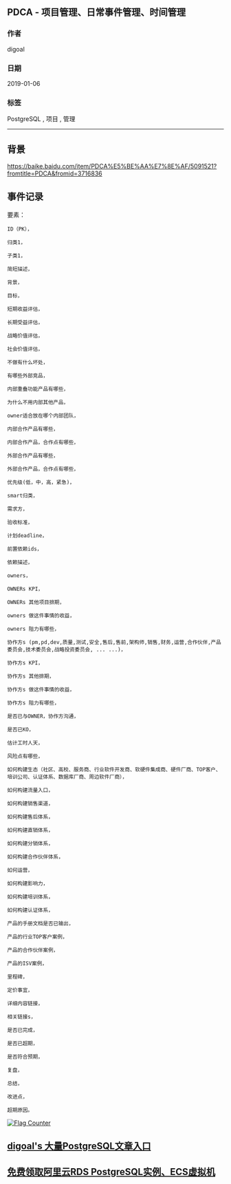 ## PDCA - 项目管理、日常事件管理、时间管理  
                                                                                                                    
### 作者                                                                
digoal                                                                
                                                                                             
### 日期                                                                             
2019-01-06                                                         
                                                                  
### 标签                                                                                                      
PostgreSQL , 项目 , 管理                   
                                                                                                                    
----                                                                                                              
                                                                                                                       
## 背景      
https://baike.baidu.com/item/PDCA%E5%BE%AA%E7%8E%AF/5091521?fromtitle=PDCA&fromid=3716836  
  
## 事件记录  
要素：  
  
```  
ID（PK），  
  
归类1，  
  
子类1，  
   
简短描述，  
  
背景，  
  
目标，  
  
短期收益评估，  
  
长期受益评估，  
  
战略价值评估，  
  
社会价值评估，  
  
不做有什么坏处，  
  
有哪些外部竞品，  
  
内部重叠功能产品有哪些，  
  
为什么不用内部其他产品，  
  
owner适合放在哪个内部团队，  
  
内部合作产品有哪些，  
  
内部合作产品，合作点有哪些，  
  
外部合作产品有哪些，  
  
外部合作产品，合作点有哪些，  
  
优先级(低，中，高，紧急)，  
  
smart归类，  
  
需求方，  
  
验收标准，  
  
计划deadline，  
  
前置依赖ids，  
  
依赖描述，  
  
owners，  
  
OWNERs KPI，  
  
OWNERs 其他项目排期，  
  
owners 做这件事情的收益，  
  
owners 阻力有哪些，  
  
协作方s (pm,pd,dev,质量,测试,安全,售后,售前,架构师,销售,财务,运营,合作伙伴,产品委员会,技术委员会,战略投资委员会, ... ...)，  
  
协作方s KPI，  
  
协作方s 其他排期，  
  
协作方s 做这件事情的收益，  
  
协作方s 阻力有哪些，  
  
是否已与OWNER，协作方沟通，  
  
是否已KO，  
  
估计工时人天，  
  
风险点有哪些，  
  
如何构建生态（社区、高校、服务商、行业软件开发商、软硬件集成商、硬件厂商、TOP客户、培训公司、认证体系、数据库厂商、周边软件厂商），  
  
如何构建流量入口，  
  
如何构建销售渠道，  
  
如何构建售后体系，  
  
如何构建直销体系，  
  
如何构建分销体系，  
  
如何构建合作伙伴体系，  
  
如何运营，  
  
如何构建影响力，  
  
如何构建培训体系，  
  
如何构建认证体系，  
  
产品的手册文档是否已输出，  
  
产品的行业TOP客户案例，  
  
产品的合作伙伴案例，  
  
产品的ISV案例，  
  
里程碑，  
  
定价事宜，
  
详细内容链接，  
  
相关链接s，  
  
是否已完成，  
  
是否已超期，  
  
是否符合预期，  
  
复盘，  
  
总结，  
  
改进点，  
  
超期原因。  
```  
    
    
  
<a rel="nofollow" href="http://info.flagcounter.com/h9V1"  ><img src="http://s03.flagcounter.com/count/h9V1/bg_FFFFFF/txt_000000/border_CCCCCC/columns_2/maxflags_12/viewers_0/labels_0/pageviews_0/flags_0/"  alt="Flag Counter"  border="0"  ></a>  
  
  
## [digoal's 大量PostgreSQL文章入口](https://github.com/digoal/blog/blob/master/README.md "22709685feb7cab07d30f30387f0a9ae")
  
  
## [免费领取阿里云RDS PostgreSQL实例、ECS虚拟机](https://free.aliyun.com/ "57258f76c37864c6e6d23383d05714ea")
  
